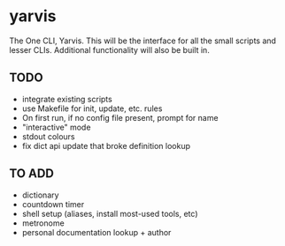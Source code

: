 # yarvis
The One CLI, Yarvis. 
This will be the interface for all the small scripts and lesser CLIs. 
Additional functionality will also be built in.

## TODO
- integrate existing scripts
- use Makefile for init, update, etc. rules
- On first run, if no config file present, prompt for name
- "interactive" mode
- stdout colours
- fix dict api update that broke definition lookup

## TO ADD
- dictionary
- countdown timer
- shell setup (aliases, install most-used tools, etc)
- metronome
- personal documentation lookup + author

